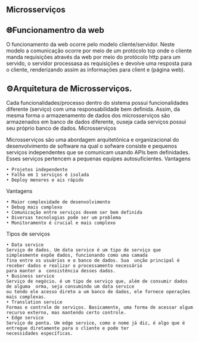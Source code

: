 ﻿## Microsserviços

## 🌐Funcionamentro da web
O funcionamento da web ocorre pelo modelo cliente/servidor. Neste modelo a comunicação ocorre por meio de um protócolo tcp
onde o cliente manda requisições através da web por meio do protócolo http para um servido, o servidor processasa as requisições
e devolve uma resposta para o cliente, renderizando assim as informações para client e (página web).

## ⚙️Arquitetura de Microsserviços.
Cada funcionalidades/processo dentro do sistema possui funcionalidades diferente (serviço) com uma responsabilidade bem 
definida. Assim, da mesma forma o armazenamento de dados dos microsserviços são armazenados em banco de dados diferente, 
ouseja cada serviços possui seu próprio banco de dados.
Microsserviços

Microsserviços são uma abordagem arquitetônica e organizacional do desenvolvimento de software na qual o sofware consiste 
e pequenos serviços independentes que se comunicam usando APIs bem definidades. Esses serviços pertencem a pequenas equipes
autosuficientes.
Vantagens

    • Projetos independente
    • Falha em 1 serviços é isolada
    • Deploy menores e ais rápido
Vantagens

    • Maior complexidade de desenvolvimento
    • Debug mais complexo
    • Comunicação entre serviços devem ser bem definida
    • Diversas tecnologias pode ser um problema
    • Monitoramento é crucial e mais complexo

Tipos de serviços

    • Data service
	Serviço de dados. Um data service é um tipo de serviço que simplesmente expõe dados, funcionando como uma camada 
    fina entre os usuários e o banco de dados. Sua 	unção principal é receber dados e realizar o processamento necessário 
    para manter a  consistência desses dados.
    • Business service
	Serviço de negócio. é um tipo de serviço que, além de consumir dados de alguma 	orma, seja consumindo um data service 
    ou tendo ele acesso direto a um banco de dados, ele fornece operações mais complexas.
    • Translation service
	Formas e controle de serviços. Basicamente, uma forma de acessar algum recurso externo, mas mantendo certo controle.
    • Edge service
	Serviço de ponta. Um edge service, como o nome já diz, é algo que é entregue diretamente para o cliente e pode ter 
    necessidades específicas.
